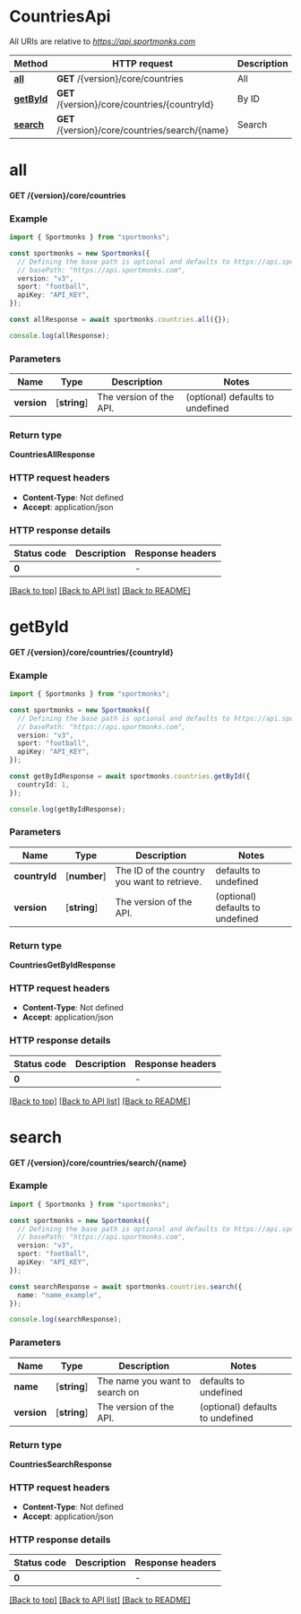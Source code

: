 # CountriesApi

All URIs are relative to *https://api.sportmonks.com*

Method | HTTP request | Description
------------- | ------------- | -------------
[**all**](CountriesApi.md#all) | **GET** /{version}/core/countries | All
[**getById**](CountriesApi.md#getById) | **GET** /{version}/core/countries/{countryId} | By ID
[**search**](CountriesApi.md#search) | **GET** /{version}/core/countries/search/{name} | Search


# **all**

#### **GET** /{version}/core/countries


### Example


```typescript
import { Sportmonks } from "sportmonks";

const sportmonks = new Sportmonks({
  // Defining the base path is optional and defaults to https://api.sportmonks.com
  // basePath: "https://api.sportmonks.com",
  version: "v3",
  sport: "football",
  apiKey: "API_KEY",
});

const allResponse = await sportmonks.countries.all({});

console.log(allResponse);
```


### Parameters

Name | Type | Description  | Notes
------------- | ------------- | ------------- | -------------
 **version** | [**string**] | The version of the API. | (optional) defaults to undefined


### Return type

**CountriesAllResponse**

### HTTP request headers

 - **Content-Type**: Not defined
 - **Accept**: application/json


### HTTP response details
| Status code | Description | Response headers |
|-------------|-------------|------------------|
**0** |  |  -  |

[[Back to top]](#) [[Back to API list]](../README.md#documentation-for-api-endpoints) [[Back to README]](../README.md)

# **getById**

#### **GET** /{version}/core/countries/{countryId}


### Example


```typescript
import { Sportmonks } from "sportmonks";

const sportmonks = new Sportmonks({
  // Defining the base path is optional and defaults to https://api.sportmonks.com
  // basePath: "https://api.sportmonks.com",
  version: "v3",
  sport: "football",
  apiKey: "API_KEY",
});

const getByIdResponse = await sportmonks.countries.getById({
  countryId: 1,
});

console.log(getByIdResponse);
```


### Parameters

Name | Type | Description  | Notes
------------- | ------------- | ------------- | -------------
 **countryId** | [**number**] | The ID of the country you want to retrieve. | defaults to undefined
 **version** | [**string**] | The version of the API. | (optional) defaults to undefined


### Return type

**CountriesGetByIdResponse**

### HTTP request headers

 - **Content-Type**: Not defined
 - **Accept**: application/json


### HTTP response details
| Status code | Description | Response headers |
|-------------|-------------|------------------|
**0** |  |  -  |

[[Back to top]](#) [[Back to API list]](../README.md#documentation-for-api-endpoints) [[Back to README]](../README.md)

# **search**

#### **GET** /{version}/core/countries/search/{name}


### Example


```typescript
import { Sportmonks } from "sportmonks";

const sportmonks = new Sportmonks({
  // Defining the base path is optional and defaults to https://api.sportmonks.com
  // basePath: "https://api.sportmonks.com",
  version: "v3",
  sport: "football",
  apiKey: "API_KEY",
});

const searchResponse = await sportmonks.countries.search({
  name: "name_example",
});

console.log(searchResponse);
```


### Parameters

Name | Type | Description  | Notes
------------- | ------------- | ------------- | -------------
 **name** | [**string**] | The name you want to search on | defaults to undefined
 **version** | [**string**] | The version of the API. | (optional) defaults to undefined


### Return type

**CountriesSearchResponse**

### HTTP request headers

 - **Content-Type**: Not defined
 - **Accept**: application/json


### HTTP response details
| Status code | Description | Response headers |
|-------------|-------------|------------------|
**0** |  |  -  |

[[Back to top]](#) [[Back to API list]](../README.md#documentation-for-api-endpoints) [[Back to README]](../README.md)


